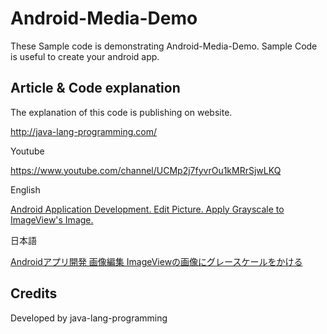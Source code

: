 Android-Media-Demo
===================================

These Sample code is demonstrating Android-Media-Demo. 
Sample Code is useful to create your android app.

Article & Code explanation
------------
The explanation of this code is publishing on website.

http://java-lang-programming.com/

Youtube

https://www.youtube.com/channel/UCMp2j7fyvrOu1kMRrSjwLKQ

English

[Android Application Development. Edit Picture. Apply Grayscale to ImageView's Image.](http://java-lang-programming.com/en/articles/80)


日本語

[Androidアプリ開発 画像編集 ImageViewの画像にグレースケールをかける](http://java-lang-programming.com/ja/articles/80)


Credits
------------
Developed by java-lang-programming
